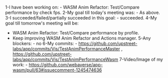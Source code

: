 1-I have been working on: - WASM Anim Refactor: Test/Compare performance by check fps.
2-My goal till today's meeting was: - As above.
3-I succeeded/failed/partially succeeded in this goal: - succeeded. 
4-My goal till tomorrow's meeting will be: 
  - WASM Anim Refactor: Test/Compare performance by profile.
  - Keep improving WASM Anim Refactor and Actions manager.
5-Any blockers: - no
6-My commits: - https://github.com/upstreet-labs/app/commits/Vis/TestAnimPerformanceMaster , https://github.com/upstreet-labs/app/commits/Vis/TestAnimPerformanceWasm
7-Video/Image of my work: - https://github.com/webaverse/app-wasm/pull/63#issuecomment-1245474636